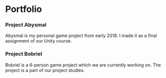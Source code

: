 # Portfolio

### Project Abysmal
Abysmal is my personal game project from early 2018. I made it as a final assignment of our Unity course.

### Project Bobriel
Bobriel is a 6-person game project which we are currently working on. The project is a part of our project studies.
